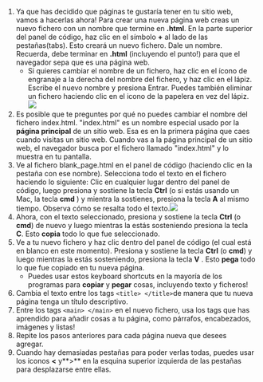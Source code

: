 1. Ya que has decidido que páginas te gustaría tener en tu sitio web, vamos a hacerlas ahora! Para crear una nueva página web creas un nuevo fichero con un nombre que termine en **.html**. En la parte superior del panel de código, haz clic en el símbolo **+** al lado de las pestañas\(tabs\). Esto creará un nuevo fichero. Dale un nombre. Recuerda, debe terminar en **.html** \(incluyendo el punto!\) para que el navegador sepa que es una página web.
   * Si quieres cambiar el nombre de un fichero, haz clic en el ícono de engranaje a la derecha del nombre del fichero, y haz clic en el lápiz. Escribe el nuevo nombre y presiona Entrar. Puedes también eliminar un fichero haciendo clic en el icono de la papelera en vez del lápiz.![](/assets/EditFilename.png)
2. Es posible que te preguntes por qué no puedes cambiar el nombre del fichero index.html. "index.html" es un nombre especial usado por la **página principal** de un sitio web. Esa es en la primera página que caes cuando visitas un sitio web. Cuando vas a la página principal de un sitio web, el navegador busca por el fichero llamado "index.html" y lo muestra en tu pantalla.
3. Ve al fichero blank\_page.html en el panel de código \(haciendo clic en la pestaña con ese nombre\). Selecciona todo el texto en el fichero haciendo lo siguiente: Clic en cualquier lugar dentro del panel de código, luego presiona y sostiene la tecla **Ctrl** \(o si estás usando un  Mac, la tecla **cmd** \) y mientra la sostienes, presiona la tecla **A** al mismo tiempo. Observa cómo se resalta todo el texto.![](/assets/SelectAll.png)
4. Ahora, con el texto seleccionado, presiona y sostiene la tecla **Ctrl** \(o **cmd**\) de nuevo y luego mientras la estás sosteniendo presiona la tecla **C**. Esto **copia** todo lo que fue seleccionado.
5. Ve a tu nuevo fichero y haz clic dentro del panel de código \(el cual está en blanco en este momento\). Presiona y sostiene la tecla **Ctrl** \(o **cmd**\)  y luego mientras la estás sosteniendo, presiona la tecla **V** . Esto **pega** todo lo que fue copiado en tu nueva página.
   * Puedes usar estos  keyboard shortcuts en la mayoría de los programas para **copiar** y **pegar** cosas, incluyendo texto y ficheros!
6. Cambia el texto entre los tags `<title> </title>`de manera que tu nueva página tenga un título descriptivo.
7. Entre los tags `<main> </main>` en el nuevo fichero, usa los tags que has aprendido para añadir cosas a tu página, como párrafos, encabezados, imágenes y listas!
8. Repite los pasos anteriores para cada página nueva que desees agregar.
9. Cuando hay demasiadas pestañas para poder verlas todas, puedes usar los iconos **&lt;** y**&gt;** en la esquina superior izquierda de las pestañas para desplazarse entre ellas.



